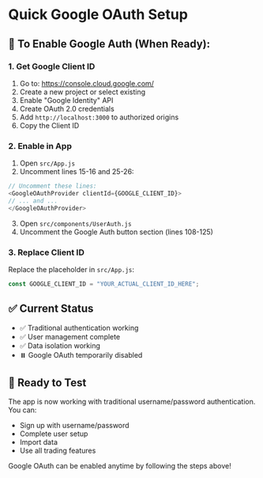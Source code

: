 # Quick Google OAuth Setup

## 🚀 To Enable Google Auth (When Ready):

### 1. Get Google Client ID
1. Go to: https://console.cloud.google.com/
2. Create a new project or select existing
3. Enable "Google Identity" API
4. Create OAuth 2.0 credentials
5. Add `http://localhost:3000` to authorized origins
6. Copy the Client ID

### 2. Enable in App
1. Open `src/App.js`
2. Uncomment lines 15-16 and 25-26:
```javascript
// Uncomment these lines:
<GoogleOAuthProvider clientId={GOOGLE_CLIENT_ID}>
// ... and ...
</GoogleOAuthProvider>
```

3. Open `src/components/UserAuth.js`
4. Uncomment the Google Auth button section (lines 108-125)

### 3. Replace Client ID
Replace the placeholder in `src/App.js`:
```javascript
const GOOGLE_CLIENT_ID = "YOUR_ACTUAL_CLIENT_ID_HERE";
```

## ✅ Current Status
- ✅ Traditional authentication working
- ✅ User management complete
- ✅ Data isolation working
- ⏸️ Google OAuth temporarily disabled

## 🎯 Ready to Test
The app is now working with traditional username/password authentication. You can:
- Sign up with username/password
- Complete user setup
- Import data
- Use all trading features

Google OAuth can be enabled anytime by following the steps above! 